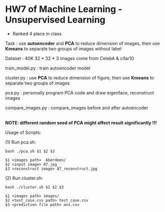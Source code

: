 # HW7 of Machine Learning - Unsupervised Learning
* Ranked 4 place in class

Task : use **autoencoder** and **PCA** to reduce dimension of images, then use **Kmeans** to separate two groups of images without label

Dataset : 40K 32 * 32 * 3 images come from CelebA & cifar10

train_model.py : train autoencoder model

cluster.py : use **PCA** to reduce dimension of figure, then use **Kmeans** to separate two groups of images

pca.py : personally program PCA code and draw eigenface, reconstruct images

compare_images.py : compare_images before and after autoencoder
<br><br>

**NOTE: different random seed of PCA might affect result significantly !!!**

Usage of Scripts:

(1) Run pca.sh:

    bash ./pca.sh $1 $2 $3

    $1 <images path>  Aberdeen/
    $2 <input image> 87.jpg
    $3 <reconstruct image> 87_reconstruct.jpg
    
    
(2) Run cluster.sh:

    bash ./cluster.sh $1 $2 $3
    
    $1 <images path> images/
    $2 <test_case.csv path> test_case.csv
    $3 <prediction file path> ans.csv
